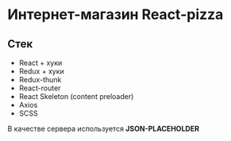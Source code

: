 # Интернет-магазин React-pizza

## Стек
* React + хуки
* Redux + хуки
* Redux-thunk
* React-router
* React Skeleton (content preloader)
* Axios 
* SCSS


В качестве сервера используется **JSON-PLACEHOLDER**

